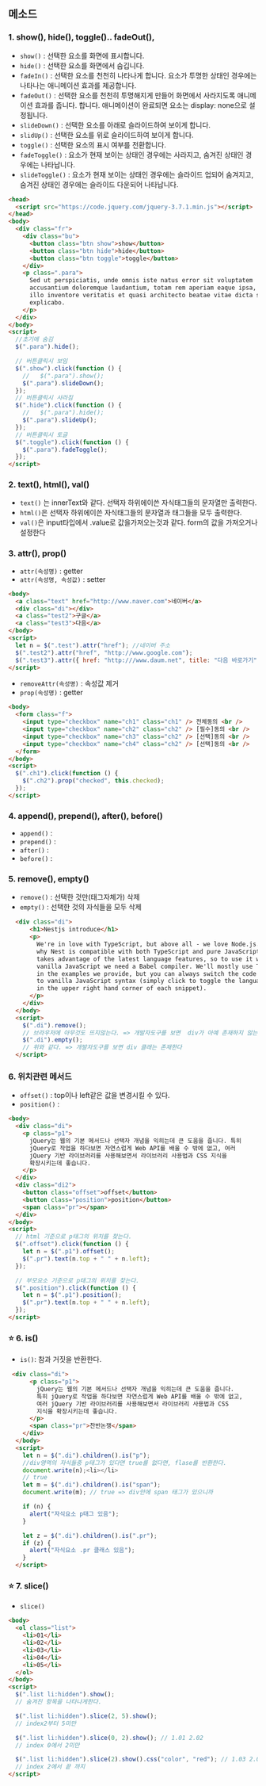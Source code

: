 ## 메소드

### 1. show(), hide(), toggle().. fadeOut(),

- `show()` : 선택한 요소를 화면에 표시합니다.
- `hide()` : 선택한 요소를 화면에서 숨깁니다.
- `fadeIn()` : 선택한 요소를 천천히 나타나게 합니다. 요소가 투명한 상태인 경우에는 나타나는 애니메이션 효과를 제공합니다.
- `fadeOut()` : 선택한 요소를 천천히 투명해지게 만들어 화면에서 사라지도록 애니메이션 효과를 줍니다. 합니다. 애니메이션이 완료되면 요소는 display: none으로 설정됩니다.
- `slideDown()` : 선택한 요소를 아래로 슬라이드하여 보이게 합니다.
- `slidUp()` : 선택한 요소를 위로 슬라이드하여 보이게 합니다.
- `toggle()` : 선택한 요소의 표시 여부를 전환합니다.
- `fadeToggle()` : 요소가 현재 보이는 상태인 경우에는 사라지고, 숨겨진 상태인 경우에는 나타납니다.
- `slideToggle()` : 요소가 현재 보이는 상태인 경우에는 슬라이드 업되어 숨겨지고, 숨겨진 상태인 경우에는 슬라이드 다운되어 나타납니다.

```html
<head>
  <script src="https://code.jquery.com/jquery-3.7.1.min.js"></script>
</head>
<body>
  <div class="fr">
    <div class="bu">
      <button class="btn show">show</button>
      <button class="btn hide">hide</button>
      <button class="btn toggle">toggle</button>
    </div>
    <p class=".para">
      Sed ut perspiciatis, unde omnis iste natus error sit voluptatem
      accusantium doloremque laudantium, totam rem aperiam eaque ipsa, quae ab
      illo inventore veritatis et quasi architecto beatae vitae dicta sunt,
      explicabo.
    </p>
  </div>
</body>
<script>
  //초기에 숨김
  $(".para").hide();

  // 버튼클릭시 보임
  $(".show").click(function () {
    //   $(".para").show();
    $(".para").slideDown();
  });
  // 버튼클릭시 사라짐
  $(".hide").click(function () {
    //   $(".para").hide();
    $(".para").slideUp();
  });
  // 버튼클릭시 토글
  $(".toggle").click(function () {
    $(".para").fadeToggle();
  });
</script>
```

### 2. text(), html(), val()

- `text()` 는 innerText와 같다. 선택자 하위에이쓴 자식태그들의 문자열만 출력한다.
- `html()`은 선택자 하위에이쓴 자식태그들의 문자열과 태그들을 모두 출력한다.
- `val()`은 input타입에서 .value로 값을가져오는것과 같다. form의 값을 가져오거나 설정한다

### 3. attr(), prop()

- `attr(속성명)` : getter
- `attr(속성명, 속성값)` : setter

```html
<body>
  <a class="text" href="http://www.naver.com">네이버</a>
  <div class="di"></div>
  <a class="test2">구글</a>
  <a class="test3">다음</a>
</body>
<script>
  let n = $(".test").attr("href"); //네이버 주소
  $(".test2").attr("href", "http://www.google.com");
  $(".test3").attr({ href: "http:///www.daum.net", title: "다음 바로가기" });
</script>
```

- `removeAttr(속성명)` : 속성값 제거
- `prop(속성명)` : getter

```html
<body>
  <form class="f">
    <input type="checkbox" name="ch1" class="ch1" /> 전체동의 <br />
    <input type="checkbox" name="ch2" class="ch2" /> [필수]동의 <br />
    <input type="checkbox" name="ch3" class="ch2" /> [선택]동의 <br />
    <input type="checkbox" name="ch4" class="ch2" /> [선택]동의 <br />
  </form>
</body>
<script>
  $(".ch1").click(function () {
    $(".ch2").prop("checked", this.checked);
  });
</script>
```

### 4. append(), prepend(), after(), before()

- `append()` :
- `prepend()` :
- `after()` :
- `before()` :

### 5. remove(), empty()

- `remove()` : 선택한 것만(태그자체가) 삭제
- `empty()` : 선택한 것의 자식들을 모두 삭제

```html
  <div class="di">
      <h1>Nestjs introduce</h1>
      <p>
        We're in love with TypeScript, but above all - we love Node.js. That's
        why Nest is compatible with both TypeScript and pure JavaScript. Nest
        takes advantage of the latest language features, so to use it with
        vanilla JavaScript we need a Babel compiler. We'll mostly use TypeScript
        in the examples we provide, but you can always switch the code snippets
        to vanilla JavaScript syntax (simply click to toggle the language button
        in the upper right hand corner of each snippet).
      </p>
    </div>
  </body>
  <script>
    $(".di").remove();
    // 브라우저에 아무것도 뜨지않는다. => 개발자도구를 보면  div가 아예 존재하지 않는다.
    $(".di").empty();
    // 위와 같다. => 개발자도구를 보면 div 클래는 존재한다
  </script>
```

### 6. 위치관련 메서드

- `offset()` : top이나 left같은 값을 변경시킬 수 있다.
- `position()` :

```html
<body>
  <div class="di">
    <p class="p1">
      jQuery는 웹의 기본 메서드나 선택자 개념을 익히는데 큰 도움을 줍니다. 특히
      jQuery로 작업을 하다보면 자연스럽게 Web API를 배울 수 밖에 없고, 여러
      jQuery 기반 라이브러리를 사용해보면서 라이브러리 사용법과 CSS 지식을
      확장시키는데 좋습니다.
    </p>
  </div>
  <div class="di2">
    <button class="offset">offset</button>
    <button class="position">position</button>
    <span class="pr"></span>
  </div>
</body>
<script>
  // html 기준으로 p태그의 위치를 찾는다.
  $(".offset").click(function () {
    let n = $(".p1").offset();
    $(".pr").text(n.top + " " + n.left);
  });

  // 부모요소 기준으로 p태그의 위치를 찾는다.
  $(".position").click(function () {
    let n = $(".p1").position();
    $(".pr").text(n.top + " " + n.left);
  });
</script>
```

### ⭐ 6. is()

- `is()`: 참과 거짓을 반환한다.

```html
 <div class="di">
      <p class="p1">
        jQuery는 웹의 기본 메서드나 선택자 개념을 익히는데 큰 도움을 줍니다.
        특히 jQuery로 작업을 하다보면 자연스럽게 Web API를 배울 수 밖에 없고,
        여러 jQuery 기반 라이브러리를 사용해보면서 라이브러리 사용법과 CSS
        지식을 확장시키는데 좋습니다.
      </p>
      <span class="pr">찬반논쟁</span>
    </div>
  </body>
  <script>
    let n = $(".di").children().is("p");
    //div영역의 자식들중 p태그가 있다면 true를 없다면, flase를 반환한다.
    document.write(n);<li></li>
    // true
    let m = $(".di").children().is("span");
    document.write(m); // true => div안에 span 태그가 있으니까

    if (n) {
      alert("자식요소 p태그 있음");
    }

    let z = $(".di").children().is(".pr");
    if (z) {
      alert("자식요소 .pr 클래스 있음");
    }
  </script>
```

### ⭐ 7. slice()

- `slice()`

```html
<body>
  <ol class="list">
    <li>01</li>
    <li>02</li>
    <li>03</li>
    <li>04</li>
    <li>05</li>
  </ol>
</body>
<script>
  $(".list li:hidden").show();
  // 숨겨진 항목을 나타나게한다.

  $(".list li:hidden").slice(2, 5).show();
  // index2부터 5미만

  $(".list li:hidden").slice(0, 2).show(); // 1.01 2.02
  // index 0에서 2미만

  $(".list li:hidden").slice(2).show().css("color", "red"); // 1.03 2.04 3.05 빨간글씨
  // index 2에서 끝 까지
</script>
```
